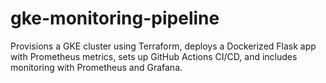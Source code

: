 # gke-monitoring-pipeline
Provisions a GKE cluster using Terraform, deploys a Dockerized Flask app with Prometheus metrics, sets up GitHub Actions CI/CD, and includes monitoring with Prometheus and Grafana.
